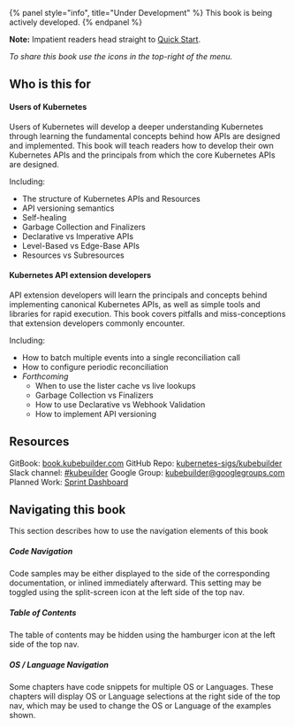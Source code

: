 {% panel style="info", title="Under Development" %}
This book is being actively developed.
{% endpanel %}

**Note:** Impatient readers head straight to [Quick Start](quick_start.md).

*To share this book use the icons in the top-right of the menu.*

## Who is this for

#### Users of Kubernetes

Users of Kubernetes will develop a deeper understanding Kubernetes through learning
the fundamental concepts behind how APIs are designed and implemented.  This book
will teach readers how to develop their own Kubernetes APIs and the
principals from which the core Kubernetes APIs are designed.

Including:

- The structure of Kubernetes APIs and Resources
- API versioning semantics
- Self-healing
- Garbage Collection and Finalizers
- Declarative vs Imperative APIs
- Level-Based vs Edge-Base APIs
- Resources vs Subresources

#### Kubernetes API extension developers

API extension developers will learn the principals and concepts behind implementing canonical
Kubernetes APIs, as well as simple tools and libraries for rapid execution.  This
book covers pitfalls and miss-conceptions that extension developers commonly encounter.

Including:

- How to batch multiple events into a single reconciliation call
- How to configure periodic reconciliation
- *Forthcoming*
    - When to use the lister cache vs live lookups
    - Garbage Collection vs Finalizers
    - How to use Declarative vs Webhook Validation
    - How to implement API versioning

## Resources

GitBook: [book.kubebuilder.com](http://book.kubebuilder.com)
GitHub Repo: [kubernetes-sigs/kubebuilder](https://github.com/kubernetes-sigs/kubebuilder)
Slack channel: [#kubeuilder](http://slack.k8s.io/#kubebuilder)
Google Group: [kubebuilder@googlegroups.com](https://groups.google.com/forum/#!forum/kubebuilder)
Planned Work: [Sprint Dashboard](https://github.com/kubernetes-sigs/kubebuilder/projects/1)

## Navigating this book

This section describes how to use the navigation elements of this book

##### Code Navigation

Code samples may be either displayed to the side of the corresponding documentation, or inlined
immediately afterward.  This setting may be toggled using the split-screen icon at the left side
of the top nav.

##### Table of Contents

The table of contents may be hidden using the hamburger icon at the left side of the top nav.

##### OS / Language Navigation

Some chapters have code snippets for multiple OS or Languages.  These chapters will display OS
or Language selections at the right side of the top nav, which may be used to change the
OS or Language of the examples shown.
